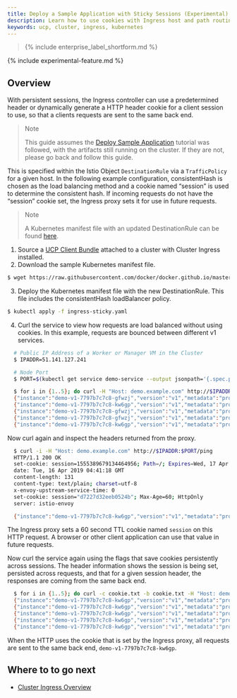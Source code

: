 ```yaml
---
title: Deploy a Sample Application with Sticky Sessions (Experimental)
description: Learn how to use cookies with Ingress host and path routing.
keywords: ucp, cluster, ingress, kubernetes
---
```


>{% include enterprise_label_shortform.md %}

{% include experimental-feature.md %}

## Overview

With persistent sessions, the Ingress controller can use a predetermined header
or dynamically generate a HTTP header cookie for a client session to use, so
that a clients requests are sent to the same back end.

> Note
> 
> This guide assumes the [Deploy Sample Application](./ingress/)
> tutorial was followed, with the artifacts still running on the cluster. If
> they are not, please go back and follow this guide.

This is specified within the Istio Object `DestinationRule` via a
`TrafficPolicy` for a given host. In the following example configuration,
consistentHash is chosen as the load balancing method and a cookie named
“session” is used to determine the consistent hash. If incoming requests do not
have the “session” cookie set, the Ingress proxy sets it for use in future
requests.

> Note 
> 
> A Kubernetes manifest file with an updated DestinationRule can be found [here](./yaml/ingress-sticky.yaml).

1. Source a [UCP Client Bundle](/ee/ucp/user-access/cli/) attached to a cluster with Cluster Ingress installed. 
2. Download the sample Kubernetes manifest file.
```bash
$ wget https://raw.githubusercontent.com/docker/docker.github.io/master/ee/ucp/kubernetes/cluster-ingress/yaml/ingress-sticky.yaml
```
3. Deploy the Kubernetes manifest file with the new DestinationRule. This file includes the consistentHash loadBalancer policy. 
```bash
$ kubectl apply -f ingress-sticky.yaml
```
4. Curl the service to view how requests are load balanced without using cookies. In this example, requests are bounced between different v1 services.

```bash
  # Public IP Address of a Worker or Manager VM in the Cluster
  $ IPADDR=51.141.127.241

  # Node Port
  $ PORT=$(kubectl get service demo-service --output jsonpath='{.spec.ports[?(@.name=="http")].nodePort}')

  $ for i in {1..5}; do curl -H "Host: demo.example.com" http://$IPADDR:$PORT/ping; done
  {"instance":"demo-v1-7797b7c7c8-gfwzj","version":"v1","metadata":"production","request_id":"b40a0294-2629-413b-b876-76b59d72189b"}
  {"instance":"demo-v1-7797b7c7c8-kw6gp","version":"v1","metadata":"production","request_id":"721fe4ba-a785-484a-bba0-627ee6e47188"}
  {"instance":"demo-v1-7797b7c7c8-gfwzj","version":"v1","metadata":"production","request_id":"77ed801b-81aa-4c02-8cc9-7e3bd3244807"}
  {"instance":"demo-v1-7797b7c7c8-gfwzj","version":"v1","metadata":"production","request_id":"36d8aaed-fcdf-4489-a85e-76ea96949d6c"}
  {"instance":"demo-v1-7797b7c7c8-kw6gp","version":"v1","metadata":"production","request_id":"4693b6ad-286b-4470-9eea-c8656f6801ae"}
```

Now curl again and inspect the headers returned from the proxy.

```bash
  $ curl -i -H "Host: demo.example.com" http://$IPADDR:$PORT/ping
  HTTP/1.1 200 OK
  set-cookie: session=1555389679134464956; Path=/; Expires=Wed, 17 Apr 2019 04:41:19 GMT; Max-Age=86400
  date: Tue, 16 Apr 2019 04:41:18 GMT
  content-length: 131
  content-type: text/plain; charset=utf-8
  x-envoy-upstream-service-time: 0
  set-cookie: session="d7227d32eeb0524b"; Max-Age=60; HttpOnly
  server: istio-envoy

  {"instance":"demo-v1-7797b7c7c8-kw6gp","version":"v1","metadata":"production","request_id":"011d5fdf-2285-4ce7-8644-c2df6481c584"}
```

The Ingress proxy sets a 60 second TTL cookie named `session` on this HTTP request. A browser or other client application can use that value in future
requests.

Now curl the service again using the flags that save cookies persistently across sessions. The header information shows the session is being set,
persisted across requests, and that for a given session header, the responses are coming from the same back end.

```bash
  $ for i in {1..5}; do curl -c cookie.txt -b cookie.txt -H "Host: demo.example.com" http://$IPADDR:$PORT/ping; done
  {"instance":"demo-v1-7797b7c7c8-kw6gp","version":"v1","metadata":"production","request_id":"72b35296-d6bd-462a-9e62-0bd0249923d7"}
  {"instance":"demo-v1-7797b7c7c8-kw6gp","version":"v1","metadata":"production","request_id":"c8872f6c-f77c-4411-aed2-d7aa6d1d92e9"}
  {"instance":"demo-v1-7797b7c7c8-kw6gp","version":"v1","metadata":"production","request_id":"0e7b8725-c550-4923-acea-db94df1eb0e4"}
  {"instance":"demo-v1-7797b7c7c8-kw6gp","version":"v1","metadata":"production","request_id":"9996fe77-8260-4225-89df-0eaf7581e961"}
  {"instance":"demo-v1-7797b7c7c8-kw6gp","version":"v1","metadata":"production","request_id":"d35c380e-31d6-44ce-a5d0-f9f6179715ab"}
```

When the HTTP uses the cookie that is set by the Ingress proxy, all requests are sent to the same back end, `demo-v1-7797b7c7c8-kw6gp`.

## Where to to go next

- [Cluster Ingress Overview](./)
